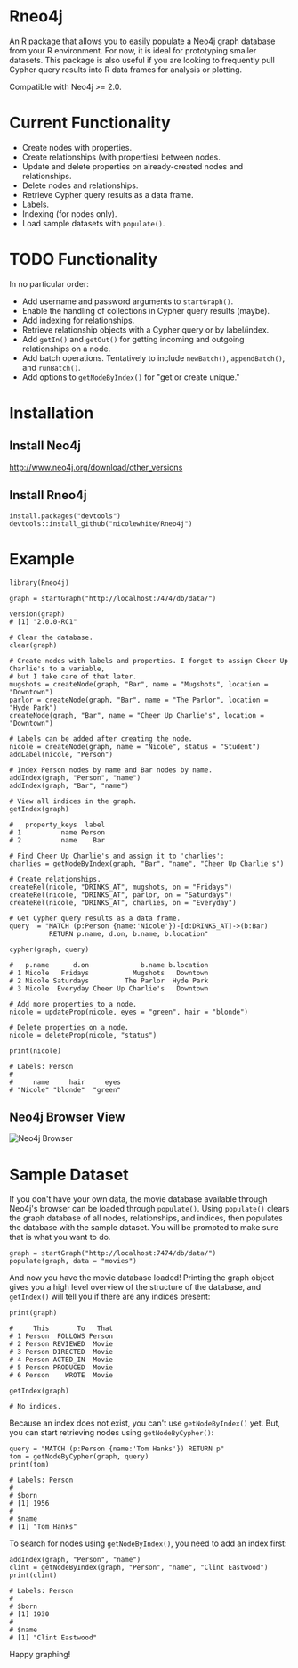 # Rneo4j

An R package that allows you to easily populate a Neo4j graph database from your R environment. For now, it is ideal for prototyping smaller datasets. This package is also useful if you are looking to frequently pull Cypher query results into R data frames for analysis or plotting.

Compatible with Neo4j >= 2.0.

# Current Functionality

* Create nodes with properties.
* Create relationships (with properties) between nodes.
* Update and delete properties on already-created nodes and relationships.
* Delete nodes and relationships.
* Retrieve Cypher query results as a data frame.
* Labels.
* Indexing (for nodes only).
* Load sample datasets with `populate()`.

# TODO Functionality

In no particular order:

* Add username and password arguments to `startGraph()`.
* Enable the handling of collections in Cypher query results (maybe).
* Add indexing for relationships.
* Retrieve relationship objects with a Cypher query or by label/index.
* Add `getIn()` and `getOut()` for getting incoming and outgoing relationships on a node.
* Add batch operations. Tentatively to include `newBatch()`, `appendBatch()`, and `runBatch()`.
* Add options to `getNodeByIndex()` for "get or create unique."

# Installation

## Install Neo4j

http://www.neo4j.org/download/other_versions

## Install Rneo4j

```
install.packages("devtools")
devtools::install_github("nicolewhite/Rneo4j")
```

# Example
```
library(Rneo4j)

graph = startGraph("http://localhost:7474/db/data/")

version(graph)
# [1] "2.0.0-RC1"

# Clear the database.
clear(graph)

# Create nodes with labels and properties. I forget to assign Cheer Up Charlie's to a variable,
# but I take care of that later.
mugshots = createNode(graph, "Bar", name = "Mugshots", location = "Downtown")
parlor = createNode(graph, "Bar", name = "The Parlor", location = "Hyde Park")
createNode(graph, "Bar", name = "Cheer Up Charlie's", location = "Downtown")

# Labels can be added after creating the node.
nicole = createNode(graph, name = "Nicole", status = "Student")
addLabel(nicole, "Person")

# Index Person nodes by name and Bar nodes by name.
addIndex(graph, "Person", "name")
addIndex(graph, "Bar", "name")

# View all indices in the graph.
getIndex(graph)

# 	property_keys  label
# 1          name Person
# 2          name    Bar

# Find Cheer Up Charlie's and assign it to 'charlies':
charlies = getNodeByIndex(graph, "Bar", "name", "Cheer Up Charlie's")

# Create relationships.
createRel(nicole, "DRINKS_AT", mugshots, on = "Fridays")
createRel(nicole, "DRINKS_AT", parlor, on = "Saturdays")
createRel(nicole, "DRINKS_AT", charlies, on = "Everyday")

# Get Cypher query results as a data frame.
query  = "MATCH (p:Person {name:'Nicole'})-[d:DRINKS_AT]->(b:Bar)
		  RETURN p.name, d.on, b.name, b.location"

cypher(graph, query)

# 	p.name      d.on             b.name b.location
# 1 Nicole   Fridays           Mugshots   Downtown
# 2 Nicole Saturdays         The Parlor  Hyde Park
# 3 Nicole  Everyday Cheer Up Charlie's   Downtown

# Add more properties to a node.
nicole = updateProp(nicole, eyes = "green", hair = "blonde")

# Delete properties on a node.
nicole = deleteProp(nicole, "status")

print(nicole)

# Labels: Person
# 
#     name     hair     eyes 
# "Nicole" "blonde"  "green" 
```

## Neo4j Browser View

![Neo4j Browser](http://i.imgur.com/P49bwa4.png)

# Sample Dataset

If you don't have your own data, the movie database available through Neo4j's browser can be loaded through `populate()`. Using `populate()` clears the graph database of all nodes, relationships, and indices, then populates the database with the sample dataset. You will be prompted to make sure that is what you want to do.

```
graph = startGraph("http://localhost:7474/db/data/")
populate(graph, data = "movies")
```

And now you have the movie database loaded! Printing the graph object gives you a high level overview of the structure of the database, and `getIndex()` will tell you if there are any indices present:

```
print(graph)

#     This       To   That
# 1 Person  FOLLOWS Person
# 2 Person REVIEWED  Movie
# 3 Person DIRECTED  Movie
# 4 Person ACTED_IN  Movie
# 5 Person PRODUCED  Movie
# 6 Person    WROTE  Movie

getIndex(graph)

# No indices.
```

Because an index does not exist, you can't use `getNodeByIndex()` yet. But, you can start retrieving nodes using `getNodeByCypher()`:

```
query = "MATCH (p:Person {name:'Tom Hanks'}) RETURN p"
tom = getNodeByCypher(graph, query)
print(tom)

# Labels: Person
# 
# $born
# [1] 1956
# 
# $name
# [1] "Tom Hanks"
```

To search for nodes using `getNodeByIndex()`, you need to add an index first:

```
addIndex(graph, "Person", "name")
clint = getNodeByIndex(graph, "Person", "name", "Clint Eastwood")
print(clint)

# Labels: Person
# 
# $born
# [1] 1930
# 
# $name
# [1] "Clint Eastwood"
```

Happy graphing!